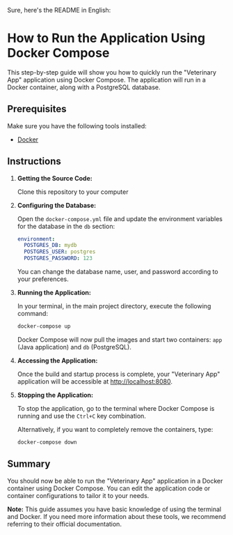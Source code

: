 Sure, here's the README in English:

# How to Run the Application Using Docker Compose

This step-by-step guide will show you how to quickly run the "Veterinary App" application using Docker Compose. The application will run in a Docker container, along with a PostgreSQL database.

## Prerequisites

Make sure you have the following tools installed:

- [Docker](https://www.docker.com/get-started)

## Instructions

1. **Getting the Source Code:**

   Clone this repository to your computer

2. **Configuring the Database:**

   Open the `docker-compose.yml` file and update the environment variables for the database in the `db` section:

   ```yaml
   environment:
     POSTGRES_DB: mydb
     POSTGRES_USER: postgres
     POSTGRES_PASSWORD: 123
   ```

   You can change the database name, user, and password according to your preferences.

3. **Running the Application:**

   In your terminal, in the main project directory, execute the following command:

   ```bash
   docker-compose up
   ```

   Docker Compose will now pull the images and start two containers: `app` (Java application) and `db` (PostgreSQL).

4. **Accessing the Application:**

   Once the build and startup process is complete, your "Veterinary App" application will be accessible at [http://localhost:8080](http://localhost:8080).

5. **Stopping the Application:**

   To stop the application, go to the terminal where Docker Compose is running and use the `Ctrl+C` key combination.

   Alternatively, if you want to completely remove the containers, type:

   ```bash
   docker-compose down
   ```

## Summary

You should now be able to run the "Veterinary App" application in a Docker container using Docker Compose. You can edit the application code or container configurations to tailor it to your needs.

**Note:** This guide assumes you have basic knowledge of using the terminal and Docker. If you need more information about these tools, we recommend referring to their official documentation.
